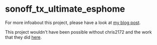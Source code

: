 # sonoff_tx_ultimate_esphome

For more infoabout this project, please have a look at [my blog post](https://tristam.ie/2023/944/).  

This project wouldn't have been possible without chris2172 and the work that they did [here](https://github.com/chris2172/Sonoff-TX-Ultimate-T5-Switch/blob/main/tx-hallway.yaml).
